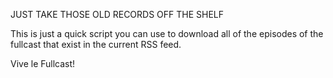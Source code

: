 JUST TAKE THOSE OLD RECORDS OFF THE SHELF

This is just a quick script you can use to download all of the episodes of the fullcast that exist in the current RSS feed.

Vive le Fullcast!
